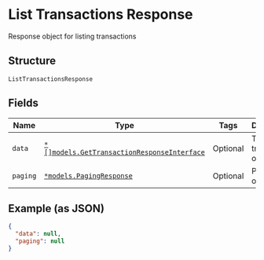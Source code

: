 
# List Transactions Response

Response object for listing transactions

## Structure

`ListTransactionsResponse`

## Fields

| Name | Type | Tags | Description |
|  --- | --- | --- | --- |
| `data` | [`*[]models.GetTransactionResponseInterface`](../../doc/models/get-transaction-response.md) | Optional | The transaction objects |
| `paging` | [`*models.PagingResponse`](../../doc/models/paging-response.md) | Optional | Paging object |

## Example (as JSON)

```json
{
  "data": null,
  "paging": null
}
```

